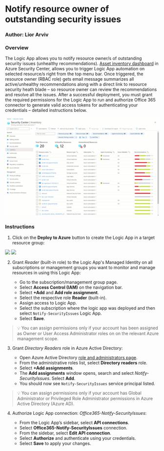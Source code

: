 # Notify resource owner of outstanding security issues
### Author: Lior Arviv

### Overview
The Logic App allows you to notify resource owner/s of outstanding security issues (unhealthy recommendations).
[Asset inventory dashboard](https://docs.microsoft.com/en-us/azure/security-center/asset-inventory) in Azure Security Center, allows you to trigger Logic App automation on selected resource/s right from the top menu bar.
Once triggered, the resource owner (RBAC role) gets email message summarizes all active/unhealthy recommendations along with a direct link to resource security heath blade – so resource owner can review the recommendations and resolve all the issues.
After a successful deployment, you must grant the required permissions for the Logic App to run and authorize Office 365 connector to generate valid access tokens for authenticating your credentials – detailed instructions below.

![Trigger Logic App](.//trigger-logic-app.gif)

### Instructions

1. Click on the **Deploy to Azure** button to create the Logic App in a target resource group:

<a href="https://portal.azure.com/#create/Microsoft.Template/uri/https%3A%2F%2Fraw.githubusercontent.com%2FAzure%2FAzure-Security-Center%2Fmaster%2FWorkflow%2520automation%2FNotify-SecurityIssues%2Fazuredeploy.json" target="_blank">
<img src="https://aka.ms/deploytoazurebutton"/></a>

<a href="https://portal.azure.us/#create/Microsoft.Template/uri/https://portal.azure.com/#create/Microsoft.Template/uri/https%3A%2F%2Fraw.githubusercontent.com%2FAzure%2FAzure-Security-Center%2Fmaster%2FWorkflow%2520automation%2FNotify-SecurityIssues%2Fazuredeploy.json" target="_blank">
<img src="https://aka.ms/deploytoazuregovbutton"/></a>

2. Grant *Reader* (built-in role) to the Logic App's Managed Identity on all subscriptions or management groups you want to monitor and manage resources in using this Logic App:

    * Go to the subscription/management group page.
    * Select **Access Control (IAM)** on the navigation bar.
    * Select **+Add** and **Add role assignment**.
    * Select the respective role **Reader** (built-in).
    * Assign access to Logic App.
    * Select the subscription where the logic app was deployed and then select `Notify-SecurityIssues` Logic App.
    * Select **Save**.

> 💡 You can assign permissions only if your account has been assigned as Owner or User Access Administrator roles on on the relevant Azure management scope.

3. Grant *Directory Readers* role in Azure Active Directory:

    * Open Azure Active Directory [role and administrators page](https://portal.azure.com/#blade/Microsoft_AAD_IAM/ActiveDirectoryMenuBlade/RolesAndAdministrators).
    * From the administrative roles list, select **Directory readers** role.
    * Select **+Add assignments**.
    * The **Add assignments** window opens, search and select *Notify-SecurityIssues*. Select **Add**.
    * You should now see `Notify-SecurityIssues` service principal listed.

> 💡 You can assign permissions only if your account has Global Administrator or Privileged Role Administrator permissions in Azure Active Directory (Azure AD).

4. Authorize Logic App connection: *Office365-Notify-SecurityIssues*:

    * From the Logic App’s sidebar, select **API connections**.
    * Select **Office365-Notify-SecurityIssues** connection.
    * From the sidebar, select **Edit API connection**.
    * Select **Authorize** and authenticate using your credentials.
    * Select **Save** to apply your changes.